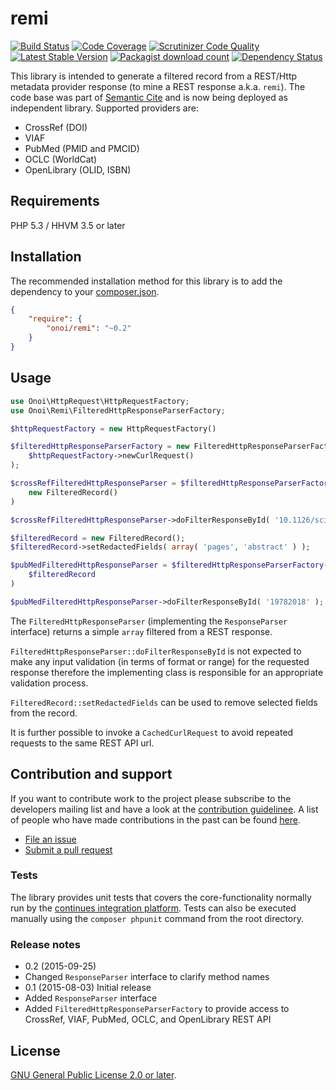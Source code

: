 # remi

[![Build Status](https://secure.travis-ci.org/onoi/remi.svg?branch=master)](http://travis-ci.org/onoi/remi)
[![Code Coverage](https://scrutinizer-ci.com/g/onoi/remi/badges/coverage.png?b=master)](https://scrutinizer-ci.com/g/onoi/remi/?branch=master)
[![Scrutinizer Code Quality](https://scrutinizer-ci.com/g/onoi/remi/badges/quality-score.png?b=master)](https://scrutinizer-ci.com/g/onoi/remi/?branch=master)
[![Latest Stable Version](https://poser.pugx.org/onoi/remi/version.png)](https://packagist.org/packages/onoi/remi)
[![Packagist download count](https://poser.pugx.org/onoi/remi/d/total.png)](https://packagist.org/packages/onoi/remi)
[![Dependency Status](https://www.versioneye.com/php/onoi:remi/badge.png)](https://www.versioneye.com/php/onoi:remi)

This library is intended to generate a filtered record from a REST/Http metadata provider response
(to mine a REST response a.k.a. `remi`). The code base was part of [Semantic Cite][scite] and
is now being deployed as independent library. Supported providers are:

- CrossRef (DOI)
- VIAF
- PubMed (PMID and PMCID)
- OCLC (WorldCat)
- OpenLibrary (OLID, ISBN)

## Requirements

PHP 5.3 / HHVM 3.5 or later

## Installation

The recommended installation method for this library is to add the dependency to your [composer.json][composer].

```json
{
	"require": {
		"onoi/remi": "~0.2"
	}
}
```

## Usage

```php
use Onoi\HttpRequest\HttpRequestFactory;
use Onoi\Remi\FilteredHttpResponseParserFactory;

$httpRequestFactory = new HttpRequestFactory()

$filteredHttpResponseParserFactory = new FilteredHttpResponseParserFactory(
	$httpRequestFactory->newCurlRequest()
);

$crossRefFilteredHttpResponseParser = $filteredHttpResponseParserFactory->newCrossRefFilteredHttpResponseParser(
	new FilteredRecord()
)

$crossRefFilteredHttpResponseParser->doFilterResponseById( '10.1126/science.1152662' );

$filteredRecord = new FilteredRecord();
$filteredRecord->setRedactedFields( array( 'pages', 'abstract' ) );

$pubMedFilteredHttpResponseParser = $filteredHttpResponseParserFactory->newNcbiPubMedFilteredHttpResponseParser(
	$filteredRecord
)

$pubMedFilteredHttpResponseParser->doFilterResponseById( '19782018' );
```
The `FilteredHttpResponseParser` (implementing the `ResponseParser` interface) returns a
simple `array` filtered from a REST response.

`FilteredHttpResponseParser::doFilterResponseById` is not expected to make any input validation (in terms of
format or range) for the requested response therefore the implementing class is responsible for an appropriate
validation process.

`FilteredRecord::setRedactedFields` can be used to remove selected fields from the record.

It is further possible to invoke a `CachedCurlRequest` to avoid repeated requests to the same REST API url.

## Contribution and support

If you want to contribute work to the project please subscribe to the
developers mailing list and have a look at the [contribution guidelinee](/CONTRIBUTING.md). A list of people who have made contributions in the past can be found [here][contributors].

* [File an issue](https://github.com/onoi/remi/issues)
* [Submit a pull request](https://github.com/onoi/remi/pulls)

### Tests

The library provides unit tests that covers the core-functionality normally run by the [continues integration platform][travis]. Tests can also be executed manually using the `composer phpunit` command from the root directory.

### Release notes

- 0.2 (2015-09-25)
 - Changed `ResponseParser` interface to clarify method names
- 0.1 (2015-08-03) Initial release
 - Added `ResponseParser` interface
 - Added `FilteredHttpResponseParserFactory` to provide access to CrossRef, VIAF, PubMed, OCLC, and OpenLibrary REST API

## License

[GNU General Public License 2.0 or later][license].

[composer]: https://getcomposer.org/
[contributors]: https://github.com/onoi/remi/graphs/contributors
[license]: https://www.gnu.org/copyleft/gpl.html
[travis]: https://travis-ci.org/onoi/remi
[scite]: https://github.com/SemanticMediaWiki/SemanticCite/
